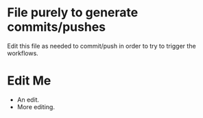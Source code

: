 # File purely to generate commits/pushes

Edit this file as needed to commit/push in order to try to trigger the workflows.

# Edit Me

+ An edit.
+ More editing.
